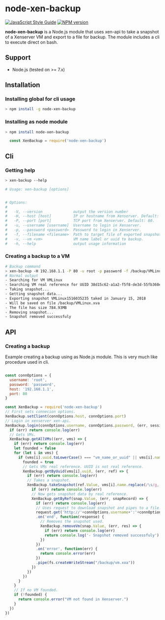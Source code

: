 # node-xen-backup

[![JavaScript Style Guide](https://img.shields.io/badge/code_style-standard-brightgreen.svg)](https://standardjs.com)
[![NPM version](https://img.shields.io/npm/v/node-xen-backup.svg)](https://www.npmjs.com/package/node-xen-backup) 

<b>node-xen-backup</b> is a Node.js module that uses xen-api to take a snapshot of a Xenserver VM and export to a file for backup. The module includes a cli to execute direct on bash.
 
## Support

 * Node.js (tested on >= 7.x)
 
## Installation

### Installing global for cli usage
```sh
> npm install -g node-xen-backup
```

### Installing as node module
```sh
> npm install node-xen-backup
```
```javascript
  const XenBackup = require('node-xen-backup')
```

## Cli

### Getting help

 ```sh
> xen-backup --help

# Usage: xen-backup [options]


# Options:
#
#   -V, --version              output the version number
#   -H, --host [host]          IP or hostname from Xenserver. Default: localhost.
#   -P, --port [port]          TCP port from Xenserver. Default: 80.
#   -u, --username [username]  Username to login in Xenserver.
#   -p, --password <password>  Password to login in Xenserver.
#   -f, --filename <filename>  Path to target file of exported snapshot.
#   -v, --vm <vm>              VM name label or uuid to backup.
#   -h, --help                 output usage information
 ```

### Creating a backup to a VM
```sh
# Backup command
> xen-backup -H 192.168.1.1 -P 80 -u root -p password -f /backup/VMLinux.xva -v VMLinux
# Normal output
- Searching for VM VMLinux
- Searching VM real reference for UUID 38d15c62-a1a2-f5f8-de3d-55fb360e96c8
- Taking snapshot...
- Getting snapshot data...
- Exporting snapshot VMLinux1516035235 taked in January 15, 2018
- Will be saved on file /backup/VMLinux.xva
- The file has size 784.93MB
- Removing snapshot...
- Snapshot removed successfuly
```

## API

### Creating a backup
Example creating a backup using as Node.js module. This is very much like procedure used in cli.

```javascript

const connOptions = {
  username: 'root',
  password: 'password',
  host: '192.168.1.1',
  port: 80
}

const XenBackup = require('node-xen-backup')
// First sets connecion options.
XenBackup.setClient(connOptions.host, connOptions.port)
// Login in xenserver xen-api.
XenBackup.login(connOptions.username, connOptions.password, (err, sessionId) => {
  if (err) return console.log(err)
  // Gets VMs.
  XenBackup.getAllVMs((err, vms) => {
    if (err) return console.log(err)
    let founded = false
    for (let i in vms) {
      if (vms[i].uuid.toLowerCase() === "vm_name_or_uuid" || vms[i].name.toLowerCase() === "vm_name_or_uuid") {
        founded = true
        // Gets VMs real reference. UUID is not real reference.
        XenBackup.getByUuid(vms[i].uuid, (err, ref) => {
          if (err) return console.log(err)
          // Takes a snapshot.
          XenBackup.takeSnapshot(ref.Value, vms[i].name.replace(/\s/g, "")+moment().unix(), (err, snap) => {
            if (err) return console.log(err)
            // Now gets snapshot data by real reference.
            XenBackup.getByRef(snap.Value, (err, snapRecord) => {
              if (err) return console.log(err)
              // Uses request to download snapshot and pipes to a file.
              request.get('http://'+connOptions.username+':'+connOptions.password+'@'+connOptions.host+'/export?use_compression=true&uuid='+snapRecord.uuid)
              .on('end', function(response) {
                // Removes the snapshot used.
                XenBackup.removeVm(snap.Value, (err, res) => {
                  if (err) return console.log(err)
                  return console.log('- Snapshot removed successfuly')
                })
              })
              .on('error', function(err) {
                return console.error(err)
              })
              .pipe(fs.createWriteStream("/backup/vm.xoa"))
            })
          })
        })
      }
    }
    // If no VM founded.
    if (!founded) {
      return console.error("VM not found in Xenserver.")
    }
  })
})
```
